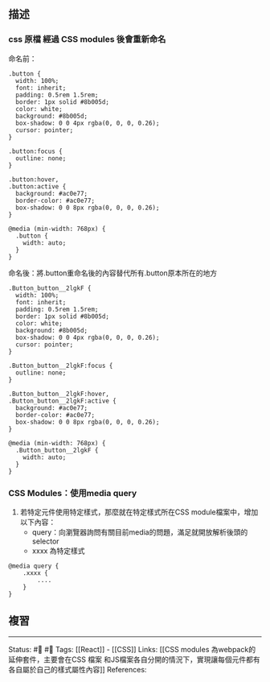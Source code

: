 ## 描述


### css 原檔 經過 CSS modules 後會重新命名

命名前：
```
.button {
  width: 100%;
  font: inherit;
  padding: 0.5rem 1.5rem;
  border: 1px solid #8b005d;
  color: white;
  background: #8b005d;
  box-shadow: 0 0 4px rgba(0, 0, 0, 0.26);
  cursor: pointer;
}

.button:focus {
  outline: none;
}

.button:hover,
.button:active {
  background: #ac0e77;
  border-color: #ac0e77;
  box-shadow: 0 0 8px rgba(0, 0, 0, 0.26);
}

@media (min-width: 768px) {
  .button {
    width: auto;
  }
}
```

命名後：將.button重命名後的內容替代所有.button原本所在的地方
```
.Button_button__2lgkF {
  width: 100%;
  font: inherit;
  padding: 0.5rem 1.5rem;
  border: 1px solid #8b005d;
  color: white;
  background: #8b005d;
  box-shadow: 0 0 4px rgba(0, 0, 0, 0.26);
  cursor: pointer;
}

.Button_button__2lgkF:focus {
  outline: none;
}

.Button_button__2lgkF:hover,
.Button_button__2lgkF:active {
  background: #ac0e77;
  border-color: #ac0e77;
  box-shadow: 0 0 8px rgba(0, 0, 0, 0.26);
}

@media (min-width: 768px) {
  .Button_button__2lgkF {
    width: auto;
  }
}
```

### CSS Modules：使用media query
1. 若特定元件使用特定樣式，那麼就在特定樣式所在CSS module檔案中，增加以下內容：
	- query：向瀏覽器詢問有關目前media的問題，滿足就開放解析後頭的selector
	- xxxx 為特定樣式
```
@media query {
	.xxxx {
		....
	}
}
```

## 複習

---
Status: #🌱 #📓 
Tags:
[[React]] - [[CSS]]
Links:
[[CSS modules 為webpack的延伸套件，主要會在CSS 檔案 和JS檔案各自分開的情況下，實現讓每個元件都有各自屬於自己的樣式屬性內容]]
References: